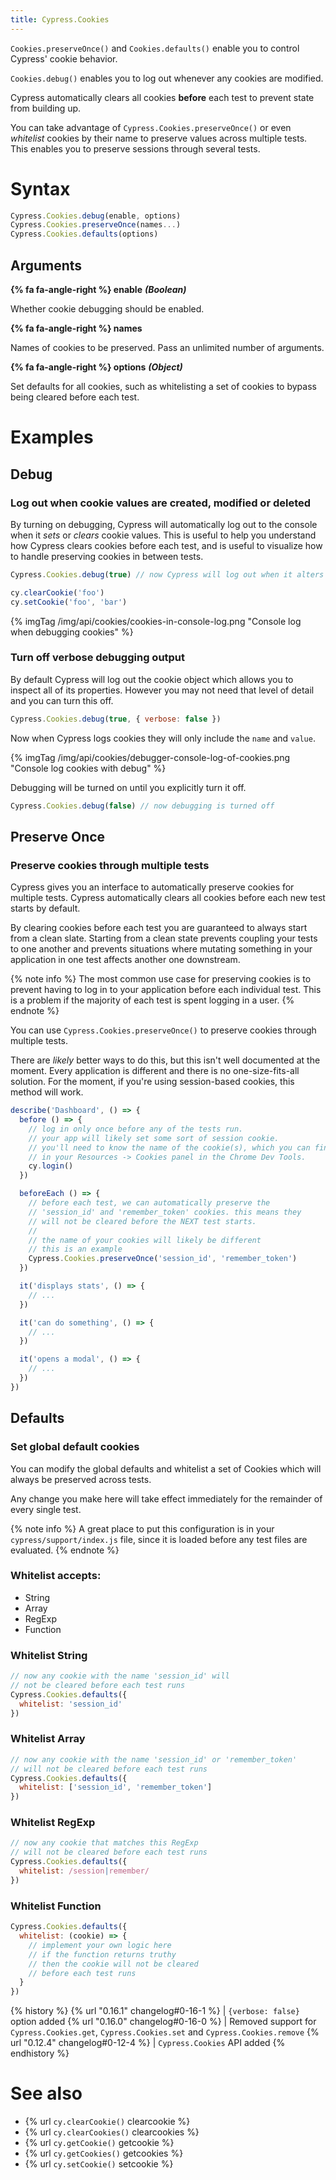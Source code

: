 ```yaml
---
title: Cypress.Cookies
---
```


`Cookies.preserveOnce()` and `Cookies.defaults()` enable you to control Cypress' cookie behavior.

`Cookies.debug()` enables you to log out whenever any cookies are modified.

Cypress automatically clears all cookies **before** each test to prevent state from building up.

You can take advantage of `Cypress.Cookies.preserveOnce()` or even *whitelist* cookies by their name to preserve values across multiple tests. This enables you to preserve sessions through several tests.

# Syntax

```javascript
Cypress.Cookies.debug(enable, options)
Cypress.Cookies.preserveOnce(names...)
Cypress.Cookies.defaults(options)
```

## Arguments

**{% fa fa-angle-right %} enable**  ***(Boolean)***

Whether cookie debugging should be enabled.

**{% fa fa-angle-right %} names**

Names of cookies to be preserved. Pass an unlimited number of arguments.

**{% fa fa-angle-right %} options**  ***(Object)***

Set defaults for all cookies, such as whitelisting a set of cookies to bypass being cleared before each test.

# Examples

## Debug

### Log out when cookie values are created, modified or deleted

By turning on debugging, Cypress will automatically log out to the console when it *sets* or *clears* cookie values. This is useful to help you understand how Cypress clears cookies before each test, and is useful to visualize how to handle preserving cookies in between tests.

```javascript
Cypress.Cookies.debug(true) // now Cypress will log out when it alters cookies

cy.clearCookie('foo')
cy.setCookie('foo', 'bar')
```

{% imgTag /img/api/cookies/cookies-in-console-log.png "Console log when debugging cookies" %}

### Turn off verbose debugging output

By default Cypress will log out the cookie object which allows you to inspect all of its properties. However you may not need that level of detail and you can turn this off.

```javascript
Cypress.Cookies.debug(true, { verbose: false })
```

Now when Cypress logs cookies they will only include the `name` and `value`.

{% imgTag /img/api/cookies/debugger-console-log-of-cookies.png "Console log cookies with debug" %}

Debugging will be turned on until you explicitly turn it off.

```javascript
Cypress.Cookies.debug(false) // now debugging is turned off
```

## Preserve Once

### Preserve cookies through multiple tests

Cypress gives you an interface to automatically preserve cookies for multiple tests. Cypress automatically clears all cookies before each new test starts by default.

By clearing cookies before each test you are guaranteed to always start from a clean slate. Starting from a clean state prevents coupling your tests to one another and prevents situations where mutating something in your application in one test affects another one downstream.

{% note info  %}
The most common use case for preserving cookies is to prevent having to log in to your application before each individual test. This is a problem if the majority of each test is spent logging in a user.
{% endnote %}

You can use `Cypress.Cookies.preserveOnce()` to preserve cookies through multiple tests.

There are *likely* better ways to do this, but this isn't well documented at the moment. Every application is different and there is no one-size-fits-all solution. For the moment, if you're using session-based cookies, this method will work.

```javascript
describe('Dashboard', () => {
  before () => {
    // log in only once before any of the tests run.
    // your app will likely set some sort of session cookie.
    // you'll need to know the name of the cookie(s), which you can find
    // in your Resources -> Cookies panel in the Chrome Dev Tools.
    cy.login()
  })

  beforeEach () => {
    // before each test, we can automatically preserve the
    // 'session_id' and 'remember_token' cookies. this means they
    // will not be cleared before the NEXT test starts.
    //
    // the name of your cookies will likely be different
    // this is an example
    Cypress.Cookies.preserveOnce('session_id', 'remember_token')
  })

  it('displays stats', () => {
    // ...
  })

  it('can do something', () => {
    // ...
  })

  it('opens a modal', () => {
    // ...
  })
})
```

## Defaults

### Set global default cookies

You can modify the global defaults and whitelist a set of Cookies which will always be preserved across tests.

Any change you make here will take effect immediately for the remainder of every single test.

{% note info  %}
A great place to put this configuration is in your `cypress/support/index.js` file, since it is loaded before any test files are evaluated.
{% endnote %}

### Whitelist accepts:

- String
- Array
- RegExp
- Function

### Whitelist String

```javascript
// now any cookie with the name 'session_id' will
// not be cleared before each test runs
Cypress.Cookies.defaults({
  whitelist: 'session_id'
})
```

### Whitelist Array

```javascript
// now any cookie with the name 'session_id' or 'remember_token'
// will not be cleared before each test runs
Cypress.Cookies.defaults({
  whitelist: ['session_id', 'remember_token']
})
```

### Whitelist RegExp

```javascript
// now any cookie that matches this RegExp
// will not be cleared before each test runs
Cypress.Cookies.defaults({
  whitelist: /session|remember/
})
```

### Whitelist Function

```javascript
Cypress.Cookies.defaults({
  whitelist: (cookie) => {
    // implement your own logic here
    // if the function returns truthy
    // then the cookie will not be cleared
    // before each test runs
  }
})
```

{% history %}
{% url "0.16.1" changelog#0-16-1 %} | `{verbose: false}` option added
{% url "0.16.0" changelog#0-16-0 %} | Removed support for `Cypress.Cookies.get`, `Cypress.Cookies.set` and `Cypress.Cookies.remove`
{% url "0.12.4" changelog#0-12-4 %} | `Cypress.Cookies` API added
{% endhistory %}

# See also

- {% url `cy.clearCookie()` clearcookie %}
- {% url `cy.clearCookies()` clearcookies %}
- {% url `cy.getCookie()` getcookie %}
- {% url `cy.getCookies()` getcookies %}
- {% url `cy.setCookie()` setcookie %}
